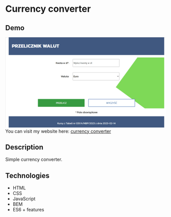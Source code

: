 # Currency converter
## Demo
![Animation](Images/Animation.gif)
You can visit my website here: [currency converter](https://justynakow.github.io/currency-converter/)
## Description
Simple currency converter.
## Technologies
- HTML
- CSS
- JavaScript
- BEM
- ES6 + features
